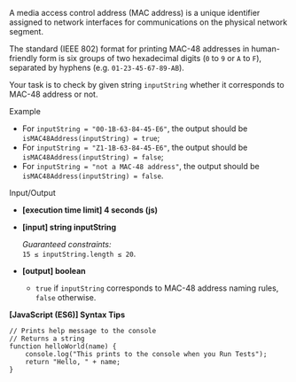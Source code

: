 A media access control address (MAC address) is a unique identifier assigned to network
interfaces for communications on the physical network segment.

The standard (IEEE 802) format for printing MAC-48 addresses in human-friendly form is six
groups of two hexadecimal digits (`0` to `9` or `A` to `F`), separated by hyphens (e.g.
`01-23-45-67-89-AB`).

Your task is to check by given string `inputString` whether it corresponds to MAC-48
address or not.

Example

- For `inputString = "00-1B-63-84-45-E6"`, the output should be  
  `isMAC48Address(inputString) = true`;
- For `inputString = "Z1-1B-63-84-45-E6"`, the output should be  
  `isMAC48Address(inputString) = false`;
- For `inputString = "not a MAC-48 address"`, the output should be  
  `isMAC48Address(inputString) = false`.

Input/Output

- **\[execution time limit\] 4 seconds (js)**

- **\[input\] string inputString**

  _Guaranteed constraints:_  
  `15 ≤ inputString.length ≤ 20`.

- **\[output\] boolean**

  - `true` if `inputString` corresponds to MAC-48 address naming rules, `false` otherwise.

**\[JavaScript (ES6)\] Syntax Tips**

    // Prints help message to the console
    // Returns a string
    function helloWorld(name) {
        console.log("This prints to the console when you Run Tests");
        return "Hello, " + name;
    }

